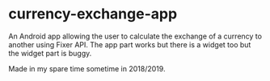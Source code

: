 # currency-exchange-app
An Android app allowing the user to calculate the exchange of a currency to another using Fixer API. The app part works but there is a widget too but the widget part is buggy.

Made in my spare time sometime in 2018/2019.
